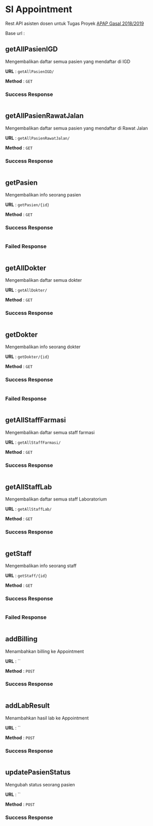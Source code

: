 # SI Appointment

Rest API asisten dosen untuk Tugas Proyek [APAP Gasal 2018/2019](https://github.com/Apap-2018)

Base url : 

## getAllPasienIGD

Mengembalikan daftar semua pasien yang mendaftar di IGD

**URL** : `getAllPasienIGD/`

**Method** : `GET`

### Success Response

```json
```

## getAllPasienRawatJalan

Mengembalikan daftar semua pasien yang mendaftar di Rawat Jalan

**URL** : `getAllPasienRawatJalan/`

**Method** : `GET`

### Success Response

```json
```

## getPasien

Mengembalikan info seorang pasien

**URL** : `getPasien/{id}`

**Method** : `GET`

### Success Response

```json
```

### Failed Response

```json
```

## getAllDokter

Mengembalikan daftar semua dokter

**URL** : `getAllDokter/`

**Method** : `GET`

### Success Response

```json
```

## getDokter

Mengembalikan info seorang dokter

**URL** : `getDokter/{id}`

**Method** : `GET`

### Success Response

```json
```

### Failed Response

```json
```

## getAllStaffFarmasi

Mengembalikan daftar semua staff farmasi

**URL** : `getAllStaffFarmasi/`

**Method** : `GET`

### Success Response

```json
```

## getAllStaffLab

Mengembalikan daftar semua staff Laboratorium

**URL** : `getAllStaffLab/`

**Method** : `GET`

### Success Response

```json
```

## getStaff

Mengembalikan info seorang staff

**URL** : `getStaff/{id}`

**Method** : `GET`

### Success Response

```json
```

### Failed Response

```json
```

## addBilling

Menambahkan billing ke Appointment

**URL** : ``

**Method** : `POST`

### Success Response

```json
```

## addLabResult

Menambahkan hasil lab ke Appointment

**URL** : ``

**Method** : `POST`

### Success Response

```json
```

## updatePasienStatus

Mengubah status seorang pasien

**URL** : ``

**Method** : `POST`

### Success Response

```json
```
